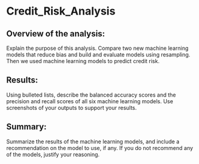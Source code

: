 # Credit_Risk_Analysis
## Overview of the analysis: 
Explain the purpose of this analysis.
Compare two new machine learning models that reduce bias and build and evaluate models using resampling. Then we used machine learning models to predict credit risk.
## Results: 
Using bulleted lists, describe the balanced accuracy scores and the precision and recall scores of all six machine learning models. Use screenshots of your outputs to support your results.

## Summary: 
Summarize the results of the machine learning models, and include a recommendation on the model to use, if any. If you do not recommend any of the models, justify your reasoning.
